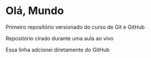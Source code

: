 # Olá, Mundo
 Primeiro repositório versionado do curso de Git e GitHub

 Repositório cirado durante uma aula ao vivo

 Essa linha adcionei diretamente do GitHub
